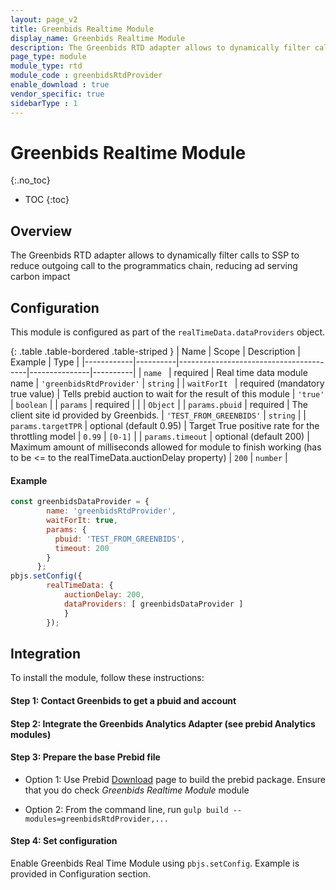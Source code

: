 ```yaml
---
layout: page_v2
title: Greenbids Realtime Module
display_name: Greenbids Realtime Module
description: The Greenbids RTD adapter allows to dynamically filter calls to SSP to reduce outgoing call to the programmatics chain, reducing ad serving carbon impact
page_type: module
module_type: rtd
module_code : greenbidsRtdProvider
enable_download : true
vendor_specific: true
sidebarType : 1
---
```


# Greenbids Realtime Module
{:.no_toc}

* TOC
{:toc}

## Overview

The Greenbids RTD adapter allows to dynamically filter calls to SSP to reduce outgoing call to the programmatics chain, reducing ad serving carbon impact

## Configuration

This module is configured as part of the `realTimeData.dataProviders` object.

{: .table .table-bordered .table-striped }
| Name       | Scope    | Description                            | Example       | Type     |
|------------|----------|----------------------------------------|---------------|----------|
| `name `     | required | Real time data module name | `'greenbidsRtdProvider'`   | `string` |
| `waitForIt `     | required (mandatory true value) | Tells prebid auction to wait for the result of this module | `'true'`   | `boolean` |
| `params`      | required |  | | `Object` |
| `params.pbuid`      | required | The client site id provided by Greenbids. | `'TEST_FROM_GREENBIDS'` | `string` |
| `params.targetTPR`      | optional (default 0.95) | Target True positive rate for the throttling model | `0.99` | `[0-1]` |
| `params.timeout`      | optional (default 200) | Maximum amount of milliseconds allowed for module to finish working (has to be <= to the realTimeData.auctionDelay property) | `200` | `number` |

#### Example

```javascript
const greenbidsDataProvider = {
        name: 'greenbidsRtdProvider',
        waitForIt: true,
        params: {
          pbuid: 'TEST_FROM_GREENBIDS',
          timeout: 200
        }
      };
pbjs.setConfig({
        realTimeData: {
            auctionDelay: 200,
            dataProviders: [ greenbidsDataProvider ]
            }
        });
```

## Integration
To install the module, follow these instructions:

#### Step 1: Contact Greenbids to get a pbuid and account

#### Step 2: Integrate the Greenbids Analytics Adapter (see prebid Analytics modules)

#### Step 3: Prepare the base Prebid file

- Option 1: Use Prebid [Download](/download.html) page to build the prebid package. Ensure that you do check *Greenbids Realtime Module* module

- Option 2: From the command line, run `gulp build --modules=greenbidsRtdProvider,...`

#### Step 4: Set configuration

Enable Greenbids Real Time Module using `pbjs.setConfig`. Example is provided in Configuration section.